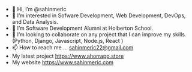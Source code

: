 - 👋 Hi, I’m @sahinmeric
- 👀 I’m interested in Sofware Development, Web Development, DevOps, and Data Analysis.
- 🌱 I’m Software Development Alumni at Holberton School.
- 💞️ I’m looking to collaborate on any project that I can improve my skills.(Python, Django, Javascript, Node.js, React )
- 📫 How to reach me ... sahinmeric22@gmail.com
- My latest project https://www.ahorrapp.store
- My website https://www.sahinmeric.com
<!---
sahinmeric/sahinmeric is a ✨ special ✨ repository because its `README.md` (this file) appears on your GitHub profile.
You can click the Preview link to take a look at your changes.
--->
